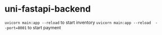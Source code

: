 # uni-fastapi-backend

```uvicorn main:app --reload``` to start inventory
```uvicorn main:app --reload  --port=8001``` to start payment

